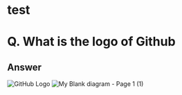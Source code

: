 # test
# Q. What is the logo of Github

## Answer
![GitHub Logo](/images/github-logo.png)
![My Blank diagram - Page 1 (1)](https://user-images.githubusercontent.com/94230928/149515005-0f43fb05-e882-429a-8856-35686c3e1a5f.png)
